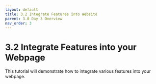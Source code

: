 ```yaml
---
layout: default
title: 3.2 Integrate Features into Website
parent: 3.0 Day 3 Overview
nav_order: 3
---
```


# 3.2 Integrate Features into your Webpage
This tutorial will demonstrate how to integrate various features into your webpage.

